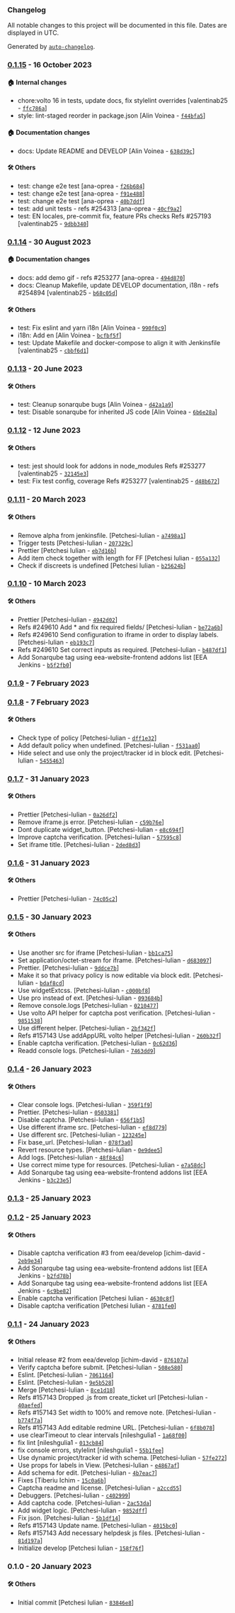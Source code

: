 ### Changelog

All notable changes to this project will be documented in this file. Dates are displayed in UTC.

Generated by [`auto-changelog`](https://github.com/CookPete/auto-changelog).

### [0.1.15](https://github.com/eea/volto-redmine-helpdesk/compare/0.1.14...0.1.15) - 16 October 2023

#### :house: Internal changes

- chore:volto 16 in tests, update docs, fix stylelint overrides [valentinab25 - [`ffc786a`](https://github.com/eea/volto-redmine-helpdesk/commit/ffc786ae90a2da845f49b7de800cb511a7dbfed0)]
- style: lint-staged reorder in package.json [Alin Voinea - [`f44bfa5`](https://github.com/eea/volto-redmine-helpdesk/commit/f44bfa5efe0549d377be8dc84cca700e4905ee81)]

#### :house: Documentation changes

- docs: Update README and DEVELOP [Alin Voinea - [`638d39c`](https://github.com/eea/volto-redmine-helpdesk/commit/638d39c5eb69429bf207e80a9e92a5b35ba9af6b)]

#### :hammer_and_wrench: Others

- test: change e2e test [ana-oprea - [`f26b684`](https://github.com/eea/volto-redmine-helpdesk/commit/f26b684465e43a20875c4e048abc918d020420c7)]
- test: change e2e test [ana-oprea - [`f91e488`](https://github.com/eea/volto-redmine-helpdesk/commit/f91e48855de1ef1b85bae4dd4663409fa549f9f8)]
- test: change e2e test [ana-oprea - [`40b7ddf`](https://github.com/eea/volto-redmine-helpdesk/commit/40b7ddf4f66561e31582cc687d65e02de6155593)]
- test: add unit tests - refs #254313 [ana-oprea - [`40cf9a2`](https://github.com/eea/volto-redmine-helpdesk/commit/40cf9a2a42f2df9ffa09e424cff1d7c90a6a2e7e)]
- test: EN locales, pre-commit fix, feature PRs checks Refs #257193 [valentinab25 - [`9dbb340`](https://github.com/eea/volto-redmine-helpdesk/commit/9dbb340036b343178da196a8927a0453fc1c20a5)]
### [0.1.14](https://github.com/eea/volto-redmine-helpdesk/compare/0.1.13...0.1.14) - 30 August 2023

#### :house: Documentation changes

- docs: add demo gif - refs #253277 [ana-oprea - [`494d870`](https://github.com/eea/volto-redmine-helpdesk/commit/494d870040daf2a64a37cda2ed2ab72e2edb7cbd)]
- docs: Cleanup Makefile, update DEVELOP documentation, i18n - refs #254894 [valentinab25 - [`b68c05d`](https://github.com/eea/volto-redmine-helpdesk/commit/b68c05dd665b2e2f9437e6970493d07da634ab5c)]

#### :hammer_and_wrench: Others

- test: Fix eslint and yarn i18n [Alin Voinea - [`990f0c9`](https://github.com/eea/volto-redmine-helpdesk/commit/990f0c998a7ee52e57d0a037ff84fb0053ba3117)]
- i18n: Add en [Alin Voinea - [`bcfbf5f`](https://github.com/eea/volto-redmine-helpdesk/commit/bcfbf5f07c87ff603ac7cf0681873cb4f1d75f60)]
- test: Update Makefile and docker-compose to align it with Jenkinsfile [valentinab25 - [`cbbf6d1`](https://github.com/eea/volto-redmine-helpdesk/commit/cbbf6d1a531c06621ff58b4041dcf562fb50f7c4)]
### [0.1.13](https://github.com/eea/volto-redmine-helpdesk/compare/0.1.12...0.1.13) - 20 June 2023

#### :hammer_and_wrench: Others

- test: Cleanup sonarqube bugs [Alin Voinea - [`d42a1a9`](https://github.com/eea/volto-redmine-helpdesk/commit/d42a1a9bcec06309dd8b7842998896b858c29a31)]
- test: Disable sonarqube for inherited JS code [Alin Voinea - [`6b6e28a`](https://github.com/eea/volto-redmine-helpdesk/commit/6b6e28a90e15fd53d30803b2a9377e23801c7158)]
### [0.1.12](https://github.com/eea/volto-redmine-helpdesk/compare/0.1.11...0.1.12) - 12 June 2023

#### :hammer_and_wrench: Others

- test: jest should look for addons in node_modules Refs #253277 [valentinab25 - [`32145e3`](https://github.com/eea/volto-redmine-helpdesk/commit/32145e3207167d73f30dc4e11e9e3d05033a5b70)]
- test: Fix test config, coverage Refs #253277 [valentinab25 - [`d48b672`](https://github.com/eea/volto-redmine-helpdesk/commit/d48b672f13b4bc2ce4360dc2558e23ba695c8589)]
### [0.1.11](https://github.com/eea/volto-redmine-helpdesk/compare/0.1.10...0.1.11) - 20 March 2023

#### :hammer_and_wrench: Others

- Remove alpha from jenkinsfile. [Petchesi-Iulian - [`a7498a1`](https://github.com/eea/volto-redmine-helpdesk/commit/a7498a111856a5af5891a2a5ea562d0d66548df9)]
- Trigger tests [Petchesi-Iulian - [`207329c`](https://github.com/eea/volto-redmine-helpdesk/commit/207329c40a7183d0c184a32102f53c0d423df7d5)]
- Prettier [Petchesi Iulian - [`eb7d16b`](https://github.com/eea/volto-redmine-helpdesk/commit/eb7d16b56eb412e26ce19b6e6f1974faaa91b2fb)]
- Add item check together with length for FF [Petchesi Iulian - [`055a132`](https://github.com/eea/volto-redmine-helpdesk/commit/055a13220a298484fc98b9aba173320133d7cfc4)]
- Check if discreets is undefined [Petchesi Iulian - [`b25624b`](https://github.com/eea/volto-redmine-helpdesk/commit/b25624bf01631be4368f1ba7e0b9c186bdbdb0e8)]
### [0.1.10](https://github.com/eea/volto-redmine-helpdesk/compare/0.1.9...0.1.10) - 10 March 2023

#### :hammer_and_wrench: Others

- Prettier [Petchesi-Iulian - [`4942d02`](https://github.com/eea/volto-redmine-helpdesk/commit/4942d02bf3276f11eecb325a6c9e8a6e902b665c)]
- Refs #249610 Add * and fix required fields/ [Petchesi-Iulian - [`be72a6b`](https://github.com/eea/volto-redmine-helpdesk/commit/be72a6ba546040242cc2bf4a1db4173ae2f3fb6c)]
- Refs #249610 Send configuration to iframe in order to display labels. [Petchesi-Iulian - [`eb193c7`](https://github.com/eea/volto-redmine-helpdesk/commit/eb193c7769645cfc717c6c840551a022e69637f8)]
- Refs #249610 Set correct inputs as required. [Petchesi-Iulian - [`b487df1`](https://github.com/eea/volto-redmine-helpdesk/commit/b487df1b1edfe5ff69a72d4a0371404958d9ca95)]
- Add Sonarqube tag using eea-website-frontend addons list [EEA Jenkins - [`b5f2fb0`](https://github.com/eea/volto-redmine-helpdesk/commit/b5f2fb00df23c75360c0d54609d7f7c6f3d8cf59)]
### [0.1.9](https://github.com/eea/volto-redmine-helpdesk/compare/0.1.8...0.1.9) - 7 February 2023

### [0.1.8](https://github.com/eea/volto-redmine-helpdesk/compare/0.1.7...0.1.8) - 7 February 2023

#### :hammer_and_wrench: Others

- Check type of policy [Petchesi-Iulian - [`dff1e32`](https://github.com/eea/volto-redmine-helpdesk/commit/dff1e3291293ce66b0e1d8a27a71b6900369001f)]
- Add default policy when undefined. [Petchesi-Iulian - [`f531aa0`](https://github.com/eea/volto-redmine-helpdesk/commit/f531aa070afeabeda8f0bff9bd079e3a56e15ca6)]
- Hide select and use only the project/tracker id in block edit. [Petchesi-Iulian - [`5455463`](https://github.com/eea/volto-redmine-helpdesk/commit/5455463a8395b28c4bcb0b1892ea8be73f34fb63)]
### [0.1.7](https://github.com/eea/volto-redmine-helpdesk/compare/0.1.6...0.1.7) - 31 January 2023

#### :hammer_and_wrench: Others

- Prettier [Petchesi-Iulian - [`0a26df2`](https://github.com/eea/volto-redmine-helpdesk/commit/0a26df20ead1a540327538afaef5a98fcc8d510a)]
- Remove iframe.js error. [Petchesi-Iulian - [`c59b76e`](https://github.com/eea/volto-redmine-helpdesk/commit/c59b76e0e3a1881bc3a4c254ea44e9e8fca0d791)]
- Dont duplicate widget_button. [Petchesi-Iulian - [`e8c694f`](https://github.com/eea/volto-redmine-helpdesk/commit/e8c694f9c0846f005aed929a7a3d80a319e52277)]
- Improve captcha verification. [Petchesi-Iulian - [`57595c8`](https://github.com/eea/volto-redmine-helpdesk/commit/57595c81f1e02c1d3fd8d1d1f06dc28864406f75)]
- Set iframe title. [Petchesi-Iulian - [`2ded8d3`](https://github.com/eea/volto-redmine-helpdesk/commit/2ded8d3a438ea2ec21ba816a6fe3883e70be4b46)]
### [0.1.6](https://github.com/eea/volto-redmine-helpdesk/compare/0.1.5...0.1.6) - 31 January 2023

#### :hammer_and_wrench: Others

- Prettier [Petchesi-Iulian - [`74c05c2`](https://github.com/eea/volto-redmine-helpdesk/commit/74c05c2280b75ff9e8113e6701e077d8a1fc5212)]
### [0.1.5](https://github.com/eea/volto-redmine-helpdesk/compare/0.1.4...0.1.5) - 30 January 2023

#### :hammer_and_wrench: Others

- Use another src for iframe [Petchesi-Iulian - [`bb1ca75`](https://github.com/eea/volto-redmine-helpdesk/commit/bb1ca7538e073b99762d3462760f84c918c5e27f)]
- Set application/octet-stream for iframe. [Petchesi-Iulian - [`d683097`](https://github.com/eea/volto-redmine-helpdesk/commit/d683097035c2777e37a4780d39aa19f5426ccccd)]
- Prettier. [Petchesi-Iulian - [`9ddce7b`](https://github.com/eea/volto-redmine-helpdesk/commit/9ddce7baa116d48aaef2d78049cc8bed37080141)]
- Make it so that privacy policy is now editable via block edit. [Petchesi-Iulian - [`bdaf8cd`](https://github.com/eea/volto-redmine-helpdesk/commit/bdaf8cd1cc58a9886736c2f9a4671114f37b044c)]
- Use widgetExtcss. [Petchesi-Iulian - [`c000bf8`](https://github.com/eea/volto-redmine-helpdesk/commit/c000bf8ffe3d9db60df37f8519558dedba0fd3e1)]
- Use pro instead of ext. [Petchesi-Iulian - [`093684b`](https://github.com/eea/volto-redmine-helpdesk/commit/093684b721b5da12b7781c1f477c2d2e4dcee5bf)]
- Remove console.logs [Petchesi-Iulian - [`0210477`](https://github.com/eea/volto-redmine-helpdesk/commit/02104778f8da183c5c8b53b0dc997d2791df31b6)]
- Use volto API helper for captcha post verification. [Petchesi-Iulian - [`9851538`](https://github.com/eea/volto-redmine-helpdesk/commit/985153864396eb8fa79a04ae4cf80295b1a2d9be)]
- Use different helper. [Petchesi-Iulian - [`2bf342f`](https://github.com/eea/volto-redmine-helpdesk/commit/2bf342f7771b442168053e356c78a3d66c72b7d2)]
- Refs #157143 Use addAppURL volto helper [Petchesi-Iulian - [`260b32f`](https://github.com/eea/volto-redmine-helpdesk/commit/260b32fc4379477a569df2f2214857c686e41157)]
- Enable captcha verification. [Petchesi-Iulian - [`0c62d36`](https://github.com/eea/volto-redmine-helpdesk/commit/0c62d3614b6c944777c6c9ab2fd6748f5aa54ff4)]
- Readd console logs. [Petchesi-Iulian - [`7463dd9`](https://github.com/eea/volto-redmine-helpdesk/commit/7463dd951db06ed118a2b7e4d8274da1cd637c4e)]
### [0.1.4](https://github.com/eea/volto-redmine-helpdesk/compare/0.1.3...0.1.4) - 26 January 2023

#### :hammer_and_wrench: Others

- Clear console logs. [Petchesi-Iulian - [`359f1f9`](https://github.com/eea/volto-redmine-helpdesk/commit/359f1f93fc6061e4419deed0677dc0099fd87ff7)]
- Prettier. [Petchesi-Iulian - [`0503381`](https://github.com/eea/volto-redmine-helpdesk/commit/05033817807a6fd6279430d3e376364f2897d023)]
- Disable captcha. [Petchesi-Iulian - [`656f1b5`](https://github.com/eea/volto-redmine-helpdesk/commit/656f1b5eab9e12706e5971be21a32c5cbed1f9cd)]
- Use different iframe src. [Petchesi-Iulian - [`ef8d779`](https://github.com/eea/volto-redmine-helpdesk/commit/ef8d7790f8a96d4913d65bd4e3abd133eaaa3ad0)]
- Use different src. [Petchesi-Iulian - [`123245e`](https://github.com/eea/volto-redmine-helpdesk/commit/123245edd33dc6d9e627f9cf937e61b46f0257f3)]
- Fix base_url. [Petchesi-Iulian - [`078f3a0`](https://github.com/eea/volto-redmine-helpdesk/commit/078f3a07e7d67ee0e1b4c4ece2953904289142c5)]
- Revert resource types. [Petchesi-Iulian - [`0e9dee5`](https://github.com/eea/volto-redmine-helpdesk/commit/0e9dee5375bd335f38476eb32e7c461e1e6389b6)]
- Add logs. [Petchesi-Iulian - [`48f84c6`](https://github.com/eea/volto-redmine-helpdesk/commit/48f84c6b97be12b21bbd3724fac8ef9dfb70731a)]
- Use correct mime type for resources. [Petchesi-Iulian - [`e7a58dc`](https://github.com/eea/volto-redmine-helpdesk/commit/e7a58dcec45c1cb50fe96dc762d0e9eb75bbf70d)]
- Add Sonarqube tag using eea-website-frontend addons list [EEA Jenkins - [`b3c23e5`](https://github.com/eea/volto-redmine-helpdesk/commit/b3c23e525f637364213ca8d08f8ee9f9ecd586d5)]
### [0.1.3](https://github.com/eea/volto-redmine-helpdesk/compare/0.1.2...0.1.3) - 25 January 2023

### [0.1.2](https://github.com/eea/volto-redmine-helpdesk/compare/0.1.1...0.1.2) - 25 January 2023

#### :hammer_and_wrench: Others

- Disable captcha verification #3 from eea/develop [ichim-david - [`2eb9e34`](https://github.com/eea/volto-redmine-helpdesk/commit/2eb9e3491857adcacb5a6ea0cbb66f3a703b4a24)]
- Add Sonarqube tag using eea-website-frontend addons list [EEA Jenkins - [`b2fd78b`](https://github.com/eea/volto-redmine-helpdesk/commit/b2fd78b039f0e19b45e6cea77e9df13956b1d61b)]
- Add Sonarqube tag using eea-website-frontend addons list [EEA Jenkins - [`6c9be82`](https://github.com/eea/volto-redmine-helpdesk/commit/6c9be8268939c34873c0f15e6ef35357bea7abfe)]
- Enable captcha verification [Petchesi Iulian - [`4630c8f`](https://github.com/eea/volto-redmine-helpdesk/commit/4630c8f1f44bed577138aff0a9cd0235e7bf195c)]
- Disable captcha verification [Petchesi Iulian - [`4781fe0`](https://github.com/eea/volto-redmine-helpdesk/commit/4781fe05816b9ac6d5428e56b21de13c344bfeb2)]
### [0.1.1](https://github.com/eea/volto-redmine-helpdesk/compare/0.1.0...0.1.1) - 24 January 2023

#### :hammer_and_wrench: Others

- Initial release #2 from eea/develop [ichim-david - [`876107a`](https://github.com/eea/volto-redmine-helpdesk/commit/876107a2bce96bb410dea5aa92a3d7847cdf69d6)]
- Verify captcha before submit. [Petchesi-Iulian - [`508e580`](https://github.com/eea/volto-redmine-helpdesk/commit/508e580a611a779af31f1321380923cca5047793)]
- Eslint. [Petchesi-Iulian - [`7061164`](https://github.com/eea/volto-redmine-helpdesk/commit/7061164eff97e587f5219b4222c6be89fc5ed0c6)]
- Eslint. [Petchesi-Iulian - [`9e5b528`](https://github.com/eea/volto-redmine-helpdesk/commit/9e5b528a23a3a416036c67489f99070eafe22f9b)]
- Merge [Petchesi-Iulian - [`8ce1d18`](https://github.com/eea/volto-redmine-helpdesk/commit/8ce1d18b7b8ce5cd57c7e5c900ec8b3f4b0449dd)]
- Refs #157143 Dropped .js from create_ticket url [Petchesi-Iulian - [`40aefed`](https://github.com/eea/volto-redmine-helpdesk/commit/40aefed5acc3a6ac1e9d9c4c92becc618db83d6f)]
- Refs #157143 Set width to 100% and remove note. [Petchesi-Iulian - [`b774f7a`](https://github.com/eea/volto-redmine-helpdesk/commit/b774f7a4b4ed75d04d1b5a69e1503a52ac1f36e9)]
- Refs #157143 Add editable redmine URL. [Petchesi-Iulian - [`6f8b078`](https://github.com/eea/volto-redmine-helpdesk/commit/6f8b0787891050ad352e49350554847805c5d09a)]
- use clearTimeout to clear intervals [nileshgulia1 - [`1a68f00`](https://github.com/eea/volto-redmine-helpdesk/commit/1a68f0088d07d088b0ea3f46d05dfd5d10f5e186)]
- fix lint [nileshgulia1 - [`013cb84`](https://github.com/eea/volto-redmine-helpdesk/commit/013cb84f8be4f75f9f3b61a480135ec9ca5d8072)]
- fix console errors, stylelint [nileshgulia1 - [`55b1fee`](https://github.com/eea/volto-redmine-helpdesk/commit/55b1feecb5e75f12715cc8698a3eff9852c11e6c)]
- Use dynamic project/tracker id with schema. [Petchesi-Iulian - [`57fe272`](https://github.com/eea/volto-redmine-helpdesk/commit/57fe272d3001b0718f377943e5206e0026e459f5)]
- Use props for labels in View. [Petchesi-Iulian - [`e4867af`](https://github.com/eea/volto-redmine-helpdesk/commit/e4867af7d59baaf9f1474b25c82a38a6b3975afd)]
- Add schema for edit. [Petchesi-Iulian - [`4b7eac7`](https://github.com/eea/volto-redmine-helpdesk/commit/4b7eac78908098aeed08fe877d33b2db20c359c1)]
- Fixes [Tiberiu Ichim - [`15c0a6b`](https://github.com/eea/volto-redmine-helpdesk/commit/15c0a6b5912a37831a914433a8861d2c600bef44)]
- Captcha readme and license. [Petchesi-Iulian - [`a2ccd55`](https://github.com/eea/volto-redmine-helpdesk/commit/a2ccd559ebab2248e4653c097e4ee51551ede2ee)]
- Debuggers. [Petchesi-Iulian - [`c402999`](https://github.com/eea/volto-redmine-helpdesk/commit/c40299985383c04b06105cda7fd162dee3916cfa)]
- Add captcha code. [Petchesi-Iulian - [`2ac53da`](https://github.com/eea/volto-redmine-helpdesk/commit/2ac53dada55a113c5aa0e4f8413785f894acf210)]
- Add widget logic. [Petchesi-Iulian - [`9852dff`](https://github.com/eea/volto-redmine-helpdesk/commit/9852dff7a2347bae9730aeb493b6d0102d161dad)]
- Fix json. [Petchesi-Iulian - [`5b1df14`](https://github.com/eea/volto-redmine-helpdesk/commit/5b1df14f692cfd0747c45634e28d6231a67652c7)]
- Refs #157143 Update name. [Petchesi-Iulian - [`4015bc0`](https://github.com/eea/volto-redmine-helpdesk/commit/4015bc0a8d8a5968e1f84dd23e4aa0f360a21786)]
- Refs #157143 Add necessary helpdesk js files. [Petchesi-Iulian - [`81d197a`](https://github.com/eea/volto-redmine-helpdesk/commit/81d197adfb6216e833bf1b13b9b70b63facbb514)]
- Initialize develop [Petchesi Iulian - [`158f76f`](https://github.com/eea/volto-redmine-helpdesk/commit/158f76fd231964743f009550b150171aac7dac83)]
### 0.1.0 - 20 January 2023

#### :hammer_and_wrench: Others

- Initial commit [Petchesi Iulian - [`83846e8`](https://github.com/eea/volto-redmine-helpdesk/commit/83846e8c50208c9fa406c58a0cd3e0e7f47cd64f)]
